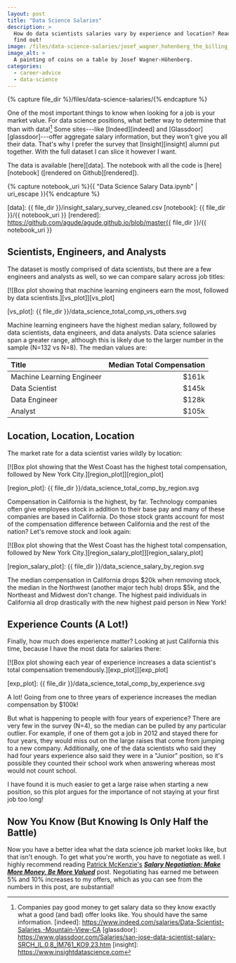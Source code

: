 ```yaml
---
layout: post
title: "Data Science Salaries"
description: >
  How do data scientists salaries vary by experience and location? Read on to
  find out!
image: /files/data-science-salaries/josef_wagner_hohenberg_the_billing_coins.jpg
image_alt: > 
  A painting of coins on a table by Josef Wagner-Höhenberg.
categories: 
  - career-advice
  - data-science
---
```


{% capture file_dir %}/files/data-science-salaries/{% endcapture %}

One of the most important things to know when looking for a job is your market
value. For data science positions, what better way to determine that than with
data![^data] Some sites&#8288;---&#8288;like [Indeed][indeed] and
[Glassdoor][glassdoor]&#8288;---&#8288;offer aggregate salary information, but
they won't give you all their data. That's why I prefer the survey that
[Insight][insight] alumni put together. With the full dataset I can slice it
however I want.

[^data]: Companies pay good money to get salary data so they know exactly what a good (and bad) offer looks like. You should have the same information.
[indeed]: https://www.indeed.com/salaries/Data-Scientist-Salaries,-Mountain-View-CA
[glassdoor]: https://www.glassdoor.com/Salaries/san-jose-data-scientist-salary-SRCH_IL.0,8_IM761_KO9,23.htm
[insight]: https://www.insightdatascience.com

The data is available [here][data]. The notebook with all the code is
[here][notebook] ([rendered on Github][rendered]).

{% capture notebook_uri %}{{ "Data Science Salary Data.ipynb" | uri_escape }}{% endcapture %}

[data]: {{ file_dir }}/insight_salary_survey_cleaned.csv
[notebook]: {{ file_dir }}/{{ notebook_uri }}
[rendered]: https://github.com/agude/agude.github.io/blob/master{{ file_dir }}/{{ notebook_uri }}

## Scientists, Engineers, and Analysts

The dataset is mostly comprised of data scientists, but there are a few
engineers and analysts as well, so we can compare salary across job titles:

[![Box plot showing that machine learning engineers earn the most, followed by
data scientists.][vs_plot]][vs_plot]

[vs_plot]: {{ file_dir }}/data_science_total_comp_vs_others.svg

Machine learning engineers have the highest median salary, followed by data
scientists, data engineers, and data analysts. Data science salaries span a
greater range, although this is likely due to the larger number in the sample
(N=132 vs N=8). The median values are:

| Title                     |  Median Total Compensation |
|:--------------------------|---------------------------:|
| Machine Learning Engineer |                      $161k |
| Data Scientist            |                      $145k |
| Data Engineer             |                      $128k |
| Analyst                   |                      $105k |

## Location, Location, Location

The market rate for a data scientist varies wildly by location:

[![Box plot showing that the West Coast has the highest total compensation,
followed by New York City.][region_plot]][region_plot]

[region_plot]: {{ file_dir }}/data_science_total_comp_by_region.svg

Compensation in California is the highest, by far. Technology companies often
give employees stock in addition to their base pay and many of these companies
are based in California. Do those stock grants account for most of the
compensation difference between California and the rest of the nation? Let's
remove stock and look again:

[![Box plot showing that the West Coast has the highest total compensation,
followed by New York City.][region_salary_plot]][region_salary_plot]

[region_salary_plot]: {{ file_dir }}/data_science_salary_by_region.svg

The median compensation in California drops $20k when removing stock, the
median in the Northwest (another major tech hub) drops $5k, and the Northeast
and Midwest don't change. The highest paid individuals in California all drop
drastically with the new highest paid person in New York!

## Experience Counts (A Lot!)

Finally, how much does experience matter? Looking at just California this
time, because I have the most data for salaries there:

[![Box plot showing each year of experience increases a data scientist's total
compensation tremendously.][exp_plot]][exp_plot]

[exp_plot]: {{ file_dir }}/data_science_total_comp_by_experience.svg

A lot! Going from one to three years of experience increases the median
compensation by $100k!

But what is happening to people with four years of experience? There are very
few in the survey (N=4), so the median can be pulled by any particular
outlier. For example, if one of them got a job in 2012 and stayed there for
four years, they would miss out on the large raises that come from jumping to
a new company. Additionally, one of the data scientists who said they had four
years experience also said they were in a "Junior" position, so it's possible
they counted their school work when answering whereas most would not count
school.

I have found it is much easier to get a large raise when starting a new
position, so this plot argues for the importance of not staying at your first
job too long!

## Now You Know (But Knowing Is Only Half the Battle)

Now you have a better idea what the data science job market looks like, but
that isn't enough. To get what you're worth, you have to negotiate as well. I
highly recommend reading [Patrick McKenzie's][pat] [_**Salary Negotiation:
Make More Money, Be More Valued**_][negotiate] post. Negotiating has earned me
between 5% and 10% increases to my offers, which as you can see from the
numbers in this post, are substantial!

[pat]: https://twitter.com/patio11
[negotiate]: https://www.kalzumeus.com/2012/01/23/salary-negotiation/
